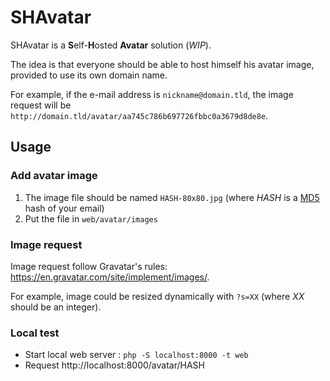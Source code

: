 # SHAvatar

SHAvatar is a **S**elf-**H**osted **Avatar** solution (_WIP_).

The idea is that everyone should be able to host himself his avatar image, provided to use its own domain name.

For example, if the e-mail address is ```nickname@domain.tld```, the image request will be  ```http://domain.tld/avatar/aa745c786b697726fbbc0a3679d8de8e```.

## Usage

### Add avatar image

1. The image file should be named ```HASH-80x80.jpg``` (where _HASH_ is a [MD5](http://wikipedia.org/wiki/MD5) hash of your email)
2. Put the file in ```web/avatar/images```

### Image request

Image request follow Gravatar's rules: https://en.gravatar.com/site/implement/images/.

For example, image could be resized dynamically with ```?s=XX``` (where _XX_ should be an integer).

### Local test
* Start local web server : ```php -S localhost:8000 -t web```
* Request http://localhost:8000/avatar/HASH
